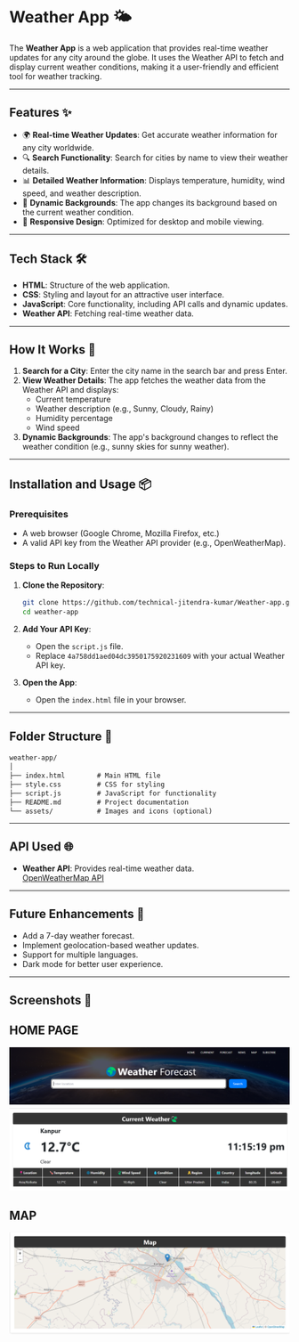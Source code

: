 
# Weather App 🌤️

The **Weather App** is a web application that provides real-time weather updates for any city around the globe. It uses the Weather API to fetch and display current weather conditions, making it a user-friendly and efficient tool for weather tracking.

---

## Features ✨

- 🌍 **Real-time Weather Updates**: Get accurate weather information for any city worldwide.  
- 🔍 **Search Functionality**: Search for cities by name to view their weather details.  
- 📊 **Detailed Weather Information**: Displays temperature, humidity, wind speed, and weather description.  
- 🌈 **Dynamic Backgrounds**: The app changes its background based on the current weather condition.  
- 🎨 **Responsive Design**: Optimized for desktop and mobile viewing.  

---

## Tech Stack 🛠️

- **HTML**: Structure of the web application.  
- **CSS**: Styling and layout for an attractive user interface.  
- **JavaScript**: Core functionality, including API calls and dynamic updates.  
- **Weather API**: Fetching real-time weather data.  

---

## How It Works 🚀

1. **Search for a City**: Enter the city name in the search bar and press Enter.  
2. **View Weather Details**: The app fetches the weather data from the Weather API and displays:  
   - Current temperature  
   - Weather description (e.g., Sunny, Cloudy, Rainy)  
   - Humidity percentage  
   - Wind speed  
3. **Dynamic Backgrounds**: The app's background changes to reflect the weather condition (e.g., sunny skies for sunny weather).  

---

## Installation and Usage 📦

### Prerequisites

- A web browser (Google Chrome, Mozilla Firefox, etc.)  
- A valid API key from the Weather API provider (e.g., OpenWeatherMap).  

### Steps to Run Locally

1. **Clone the Repository**:  
   ```bash
   git clone https://github.com/technical-jitendra-kumar/Weather-app.git
   cd weather-app
   ```

2. **Add Your API Key**:  
   - Open the `script.js` file.  
   - Replace `4a758dd1aed04dc3950175920231609` with your actual Weather API key.  

3. **Open the App**:  
   - Open the `index.html` file in your browser.  

---

## Folder Structure 📁

```
weather-app/
│
├── index.html        # Main HTML file
├── style.css         # CSS for styling
├── script.js         # JavaScript for functionality
├── README.md         # Project documentation
└── assets/           # Images and icons (optional)
```

---

## API Used 🌐

- **Weather API**: Provides real-time weather data.  
  [OpenWeatherMap API](https://openweathermap.org/api) 

---

## Future Enhancements 🚀

- Add a 7-day weather forecast.  
- Implement geolocation-based weather updates.  
- Support for multiple languages.  
- Dark mode for better user experience.  

---

## Screenshots 📸

## HOME PAGE 
![Home Page](img/Screenshot%202025-01-16%20231528.png)

## MAP
![Map](img/Screenshot%202025-01-16%20231553.png)